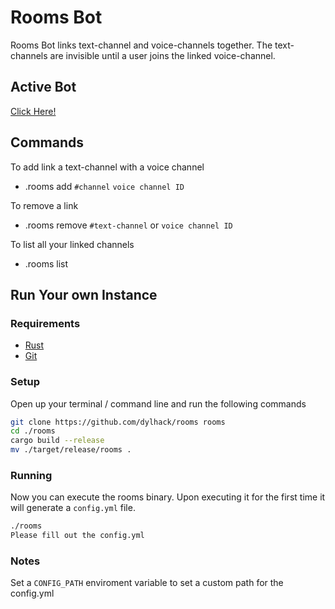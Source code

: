 # Rooms Bot
Rooms Bot links text-channel and voice-channels together. The text-channels are invisible until a 
user joins the linked voice-channel.

## Active Bot
[Click Here!](https://discord.com/oauth2/authorize?client_id=738719133331357756&scope=bot&permissions=268438592)

## Commands
To add link a text-channel with a voice channel
 * .rooms add `#channel` `voice channel ID`

To remove a link
 * .rooms remove `#text-channel` or `voice channel ID`

To list all your linked channels
 * .rooms list


## Run Your own Instance

### Requirements
 * [Rust](https://www.rust-lang.org/tools/install)
 * [Git](https://git-scm.com/downloads)

### Setup
Open up your terminal / command line and run the following commands

```sh
git clone https://github.com/dylhack/rooms rooms
cd ./rooms
cargo build --release
mv ./target/release/rooms .
```

### Running
Now you can execute the rooms binary. Upon executing it for the first time it will generate a 
`config.yml` file.
```sh
./rooms
Please fill out the config.yml
```

### Notes
Set a `CONFIG_PATH` enviroment variable to set a custom path for the config.yml
